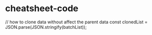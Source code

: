 # cheatsheet-code

// how to clone data without affect the parent data
const clonedList = JSON.parse(JSON.stringify(batchList));
